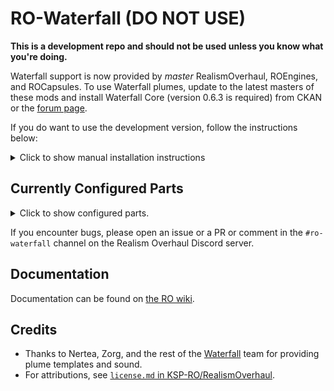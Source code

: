 # RO-Waterfall (DO NOT USE)

**This is a development repo and should not be used unless you know what you're doing.**

Waterfall support is now provided by *master* RealismOverhaul, ROEngines, and ROCapsules. To use Waterfall plumes, update to the latest masters of these mods and install Waterfall Core (version 0.6.3 is required) from CKAN or the [forum page](https://forum.kerbalspaceprogram.com/index.php?/topic/196309-*).

If you do want to use the development version, follow the instructions below:

<details>
<summary>Click to show manual installation instructions</summary>

**Please note that the latest version (as of 2021-04-16) moved several files. Delete the `GameData/ROEngines/Waterfall` and `GameData/RealismOverhaul/Waterfall_Configs` folders before updating.**

1. **If you have not done so, update to the latest *release* versions of RealismOverhaul (>= 13.0) and ROEngines (>= 1.7).**
2. **Install the latest version of Waterfall Core.**
   * ROE-Waterfall and Waterfall Core are two separate things. ROE-Waterfall provides configurations for Realism Overhaul engines, Waterfall Core provides the effects themselves. ROE-Waterfall is to Waterfall Core as RealPlume-Stock is to RealPlume. *You need both.*
3. Download this package: Press the green button "Code" and click on "Download ZIP".
4. Copy the `RealismOverhaul`, `ROEngines`, and `ROCapsules` folders from the zip file into `GameData` and *agree* to overwrite.
   1. The `Extras` folder, as the name indicates, is optional. Don't use it unless you know exactly what you need from it.
5. Launch the game.

</details>

## Currently Configured Parts

<details>
<summary>Click to show configured parts.</summary>

* Realism Overhaul
  * 1.1/1.78 kN Thruster
  * 2.2/3.6 kN Thruster
* Squad
  * NERVA I (ReStock model only)
  * Bornholio Nuclear (ReStock models only)
    * KIWI A24
    * KIWI B48
    * NERVA NRX 50
    * NERVA XE 100
    * Pewee 100
    * Phoebus One 50
    * Phoebus Two 100
    * RD-0410 NTR
    * SNTP-PFE 100
  * NSTAR ion engine (ReStock model only)
  * RCS quads (ReStock model only)
* ROCapsules
  * Apollo
    * Command Module
    * RCS block
  * Apollo LEM
    * Ascent Module (LMAE + RCS)
    * LMDE
  * Apollo (Eyes Turned Skyward)
    * Block III+ Command Module
    * Block III Engine
    * Block V Engine
  * CST-100 Starliner
    * Command Module
    * Service Module
    * RS-88
  * Dynasoar
    * Aft Bay (RCS only)
    * Fuselage
    * Wings
  * Gemini (BDB models)
    * Equipment Module
    * Orbital Attitude and Maneuvering System
    * Reentry Control System
    * Retro Module
  * Mercury
    * Command Module
    * Landing and Control Module
  * Orion
    * Command Module
    * European Service Module
    * RCS block
  * Vostok
    * Support Module
* ROEngines
  * Alcolox
    * A4
    * A-7
    * RD-100 (early Soviet missiles)
    * XLR-11
    * XLR-25
    * XLR-41
    * XLR-43
  * Ammonialox
    * XLR-99
  * Hydrolox
    * BE-3 (New Shepard)
    * J-2 (Saturn V)
    * J-2X
    * HG-3
    * LR-87-LH2, sea-level and vacuum variants
    * M-1, sea-level and vacuum variants
    * RD-57
    * RD-0146
    * RD-0120 (Energiya)
    * RL-10 family (various American upper stages)
    * RS-25 (Space Shuttle)
    * RS-68 (Delta IV)
    * RZ.20
  * Hypergolic
    * Aerobee
    * Agena family (Agena upper stage)
    * Agena Service Propulsion System
    * Agena Equipment Rack (RCS)
    * Early and Mid-period AJ10 (Able and Delta upper stages)
    * AJ10 Advanced
    * AJ10-137 (Apollo spacecraft)
    * AJ10-190 (Space Shuttle)
    * AJ10 Transtar
    * Juno 6k
    * Juno 45k
    * KTDU-35 (Soyuz)
    * KTDU-425A (4MV and 5MV)
    * Leros 1b
    * Leros 4
    * LMAE (Apollo spacecraft)
    * LMDE (Apollo spacecraft)
    * LR-87, LR-87-AJ-11 (Titan)
    * LR-91 (Titan)
    * R-4D
    * R-40
    * R-42
    * RD-0210, RD-0211 (Proton)
    * RD-119 (Kosmos-2)
    * RD-215 (Kosmos-3, Cyclone)
    * RD-253 (Proton)
    * S5.92 (Fregat)
    * S5.98M (Briz)
    * S-155 (E-50)
    * SuperDraco, single and twin variants (Dragon spacecraft)
    * TD-339
    * Viking family (Ariane-1 to 4)
  * Kerolox
    * E-1
    * F-1 (Saturn V)
    * F-1B
    * H-1 family (Saturn IB)
    * LR-79 (Thor)
    * LR-89, LR-101, LR-105 (Atlas)
    * Merlin 1 family (Falcon 9)
    * NK family (N-1)
    * RD-0105 (Luna and Vostok rockets)
    * RD-0110 and its vernier (Block I)
    * RD-0124 (Angara)
    * RD-58 (Blok-D upper stage)
    * RD-107, RD-108 (R-7 family)
    * RD-120 and RD-8 (Zenit)
    * RD-170 family (Energiya, Zenit, Atlas V, Antares)
    * Rutherford, sea-level and vacuum variants (Electron)
    * RZ (Blue Streak, Europa)
    * X-405 (Vanguard)
    * X-405H (Vega upper stage)
  * Kerosene + HTP
    * Gamma family
    * Stentor
  * Kerosene + Nitric Acid
    * ORM65
    * RD-200
    * RD-211 (R-12 and Kosmos-2)
    * S2.253 (Scud)
    * Veronique (Veronique sounding rocket)
  * Methalox
    * BE-4 (Vulcan and New Glenn)
    * Raptor, sea-level and vacuum variants (Starship)
  * Monopropellant
    * MR-80 TDE
    * MR-80B (MDE)
    * Ranger/Mariner Propulsion System
  * Nuclear Thermal Rocket
    * Bimodal NTR
  * Generic Thrusters
    * 0.4 kN Engine (S400)
    * 0.44 kN Engine (MR-104)
    * 0.592 kN Dual Radial Engine (MR-107)
    * 275/445N Thruster
    * 550/890N Thruster
    * 1.1/1.78kN Thruster
  * Solid
    * Castor 30 and 30XL
    * GCRC
    * Altair X-248, 258 and FW-4S
* ATK Propulsion Pack
  * Star SRM family
* Coatl Aerospace
* Internal RCS
* Mandatory RCS Parts Pack
* ReStock Plus
  * RCS blocks
* Shuttle Orbiter Construction Kit
  * Forward Fuselage (RCS)
  * Aft Fuselage (RCS)
* SXT
  * LEM Descent Module
* Ven's New Parts
  * RCS blocks
* Real Scale Sea Dragon
  * First and second stage engines
  * TVC engine

</details>

If you encounter bugs, please open an issue or a PR or comment in the `#ro-waterfall` channel on the Realism Overhaul Discord server.

## Documentation

Documentation can be found on [the RO wiki](https://github.com/KSP-RO/RealismOverhaul/wiki/Configuring-Waterfall-Plumes).

## Credits

* Thanks to Nertea, Zorg, and the rest of the [Waterfall](https://github.com/post-kerbin-mining-corporation/Waterfall) team for providing plume templates and sound.
* For attributions, see [`license.md` in KSP-RO/RealismOverhaul](https://github.com/KSP-RO/RealismOverhaul/blob/master/GameData/RealismOverhaul/Waterfall_Configs/license.md).
